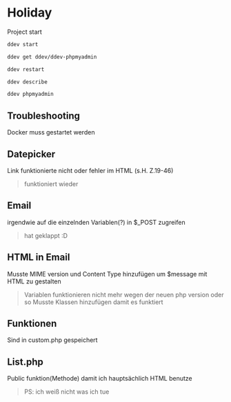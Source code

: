 # Holiday

Project start

```bash
ddev start
```

```bash
ddev get ddev/ddev-phpmyadmin
```

```bash
ddev restart
``` 

```bash 
ddev describe 
```

```bash
ddev phpmyadmin
```


## Troubleshooting
Docker muss gestartet werden 

## Datepicker
Link funktionierte nicht oder fehler im HTML
(s.H. Z.19-46)
>funktioniert wieder

## Email
irgendwie auf die einzelnden Variablen(?) in $_POST zugreifen
> hat geklappt :D

## HTML in Email
Musste MIME version und Content Type hinzufügen um $message mit HTML zu gestalten
> Variablen funktionieren nicht mehr wegen der neuen php version oder so
Musste Klassen hinzufügen damit es funktiert

## Funktionen
Sind in custom.php gespeichert

## List.php
Public funktion(Methode) damit ich hauptsächlich HTML benutze
>PS: ich weiß nicht was ich tue


